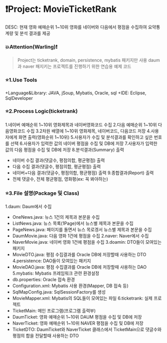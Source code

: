 # :exclamation:Project: MovieTicketRank
DESC: 현재 영화 예매순위 1~10위 영화를 네이버와 다음에서 평점을 수집하여 요약통계량 및 분석 결과를 제공

### :boom:Attention(Warling):exclamation:
> Project는 ticketrank, domain, persistence, mybatis 패키지만 사용 daum과 naver 패지키는 프로젝트를 진행하기 위한 연습용 예제 코드

### :star:1.Use Tools
+Language&Library: JAVA, jSoup, Mybatis, Oracle, sql
+IDE: Eclipse, SqlDeveloper

### :star:2.Process Logic(ticketrank)
1.네이버 예매순위 1~10위 영화제목과 네이버영화코드 수집
2.다음 예매순위 1~10위 다음영화코드 수집
3.2차원 배열에 1~10위 영화제목, 네이버코드, 다음코드 저장
4.사용자에게 화면 출력(영화순위 1~10위)
5.사용자가 수집 및 분석결과를 확인하고 싶은 번호를 선택
6.사용자가 입력한 값의 네이버 평점을 수집 및 DB에 저장
7.사용자가 입력한 값의 다음 평점을 수집 및 DB에 저장
8.분석결과(Summary) 출력
  - 네이버 수집 결과(댓글수, 평점의합, 평균평점) 출력
  - 다음 수집 결과(댓글수, 평점의합, 평균평점) 출력
  - 네이버+다음 결과(댓글수, 평점의합, 평균평점) 출력
9.종합결과(Report) 출력
  - 전체 댓글수, 전체 평균평점, 영화평(ex: 꼭 봐야하는)

### :star:3.File 설명(Package 및 Class)
1.daum: Daum에서 수집
  + OneNews.java: 뉴스 1건의 제목과 본문을 수집
  + ListNews.java: 뉴스 목록(1Page)에서 뉴스별 제목과 본문을 수집
  + PageNews.java: 페이지를 돌면서 뉴스 목로겡서 뉴스별 제목과 본문을 수집
  + DaumMovie.java: 다음 영화 1건에 평점을 수집
2.naver: Naver에서 수집
  + NaverMovie.java: 네이버 영화 1건에 평점을 수집
3.doamin: DTO들이 모여있는 패키지
  + MovieDTO.java: 평점 수집결과를 Oracle DB에 저장할때 사용하는 DTO
4.persistence: DAO들이 모여있는 패키지
  + MovieDAO.java: 평점 수집결과를 Oracle DB에 저장할때 사용하는 DAO
5.mybatis: Mybatis 프레임워크 관련 환경설정
  + db.properties: Oracle 접속 환경
  + Configuration.xml: Mybatis 사용 환경(Mapper, DB 접속 등)
  + SqlMapConfig.java: SqlSessionFactory를 생성
  + MovieMapper.xml: Mybatis의 SQL들이 모여있는 파일
6.ticketrank: 실제 프로젝트
  + TicketMain: 메인 프로그램(프로그램 출력부)
  + DaumTicket: 영화 예매순위 1~10위 DAUM 평점을 수집 및 DB에 저장
  + NaverTicket: 영화 예매순위 1~10위 NAVER 평점을 수집 및 DB에 저장
  + TicketDTO: DaumTicket와 NaverTicket 클래스에서 TicketMain으로 댓글수와 평점의 합을 전달할때 사용하는 DTO
